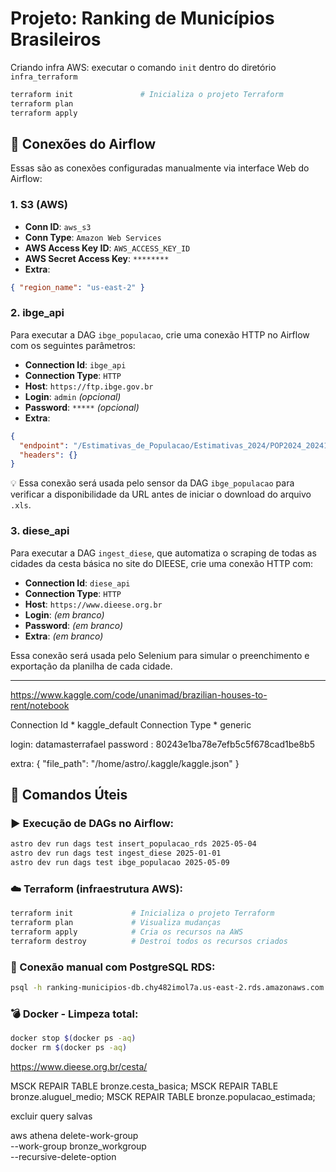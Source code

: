# Projeto: Ranking de Municípios Brasileiros

Criando infra AWS: executar o comando `init` dentro do diretório `infra_terraform`
```bash
terraform init               # Inicializa o projeto Terraform
terraform plan
terraform apply
```

## 🔌 Conexões do Airflow

Essas são as conexões configuradas manualmente via interface Web do Airflow:

### 1. S3 (AWS)
- **Conn ID**: `aws_s3`
- **Conn Type**: `Amazon Web Services`
- **AWS Access Key ID**: `AWS_ACCESS_KEY_ID`
- **AWS Secret Access Key**: `********`
- **Extra**:
```json
{ "region_name": "us-east-2" }
```


### 2. ibge_api
Para executar a DAG `ibge_populacao`, crie uma conexão HTTP no Airflow com os seguintes parâmetros:

- **Connection Id**: `ibge_api`
- **Connection Type**: `HTTP`
- **Host**: `https://ftp.ibge.gov.br`
- **Login**: `admin` *(opcional)*
- **Password**: `*****` *(opcional)*
- **Extra**:
```json
{
  "endpoint": "/Estimativas_de_Populacao/Estimativas_2024/POP2024_20241230.xls",
  "headers": {}
}
```
💡 Essa conexão será usada pelo sensor da DAG `ibge_populacao` para verificar a disponibilidade da URL antes de iniciar o download do arquivo `.xls`.

### 3. diese_api
Para executar a DAG `ingest_diese`, que automatiza o scraping de todas as cidades da cesta básica no site do DIEESE, crie uma conexão HTTP com:

- **Connection Id**: `diese_api`
- **Connection Type**: `HTTP`
- **Host**: `https://www.dieese.org.br`
- **Login**: *(em branco)*
- **Password**: *(em branco)*
- **Extra**: *(em branco)*

Essa conexão será usada pelo Selenium para simular o preenchimento e exportação da planilha de cada cidade.

---

https://www.kaggle.com/code/unanimad/brazilian-houses-to-rent/notebook

Connection Id *	 kaggle_default
Connection Type *	generic

login: datamasterrafael
password	: 80243e1ba78e7efb5c5f678cad1be8b5

extra: 
{
  "file_path": "/home/astro/.kaggle/kaggle.json"
}




## 🧲 Comandos Úteis

### ▶️ Execução de DAGs no Airflow:
```bash
astro dev run dags test insert_populacao_rds 2025-05-04
astro dev run dags test ingest_diese 2025-01-01
astro dev run dags test ibge_populacao 2025-05-09
```

### ☁️ Terraform (infraestrutura AWS):
```bash
terraform init             # Inicializa o projeto Terraform
terraform plan             # Visualiza mudanças
terraform apply            # Cria os recursos na AWS
terraform destroy          # Destroi todos os recursos criados
```

### 🐘 Conexão manual com PostgreSQL RDS:
```bash
psql -h ranking-municipios-db.chy482imol7a.us-east-2.rds.amazonaws.com -U postgres -d postgres
```

### 💣 Docker - Limpeza total:
```bash
docker stop $(docker ps -aq)
docker rm $(docker ps -aq)
```
https://www.dieese.org.br/cesta/


MSCK REPAIR TABLE bronze.cesta_basica;
MSCK REPAIR TABLE bronze.aluguel_medio;
MSCK REPAIR TABLE bronze.populacao_estimada;

excluir query salvas

aws athena delete-work-group \
  --work-group bronze_workgroup \
  --recursive-delete-option
